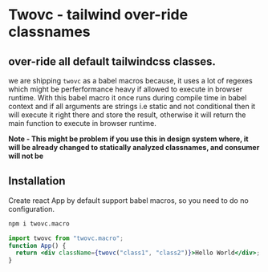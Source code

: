 # Twovc - tailwind over-ride classnames

## over-ride all default tailwindcss classes.

we are shipping `twovc` as a babel macros because, it uses a lot of regexes which might be perferformance heavy if allowed to execute in browser runtime.
With this babel macro it once runs during compile time in babel context and if all arguments are strings i.e static and not conditional then it will execute it right there and store the result, otherwise it will return the main function to execute in browser runtime.

**Note - This might be problem if you use this in design system where, it will be already changed to statically analyzed classnames, and consumer will not be**

## Installation

Create react App by default support babel macros, so you need to do no configuration.

```sh
npm i twovc.macro
```

```jsx
import twovc from "twovc.macro";
function App() {
  return <div className={twovc("class1", "class2")}>Hello World</div>;
}
```
